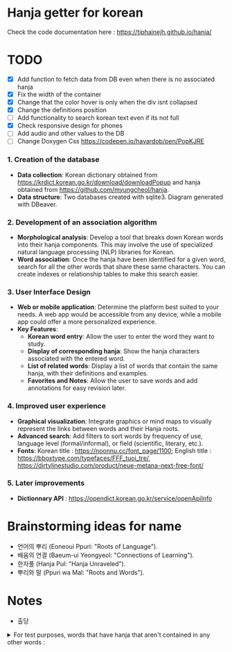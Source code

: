 # Hanja getter for korean
Check the code documentation here : https://tiphainejh.github.io/hanja/

# TODO
- [x] Add function to fetch data from DB even when there is no associated hanja
- [x] Fix the width of the container
- [x] Change that the color hover is only when the div isnt collapsed
- [x] Change the definitions position
- [ ] Add functionality to search korean text even if its not full
- [x] Check responsive design for phones 
- [ ] Add audio and other values to the DB
- [ ] Change Doxygen Css https://codepen.io/havardob/pen/PopKJRE 

### 1. **Creation of the database**

- **Data collection**: Korean dictionary obtained from https://krdict.korean.go.kr/download/downloadPopup and hanja obtained from https://github.com/myungcheol/hanja.
- **Data structure**: Two databases created with sqlite3. Diagram generated with DBeaver.

### 2. **Development of an association algorithm**

- **Morphological analysis**: Develop a tool that breaks down Korean words into their hanja components. This may involve the use of specialized natural language processing (NLP) libraries for Korean.
- **Word association**: Once the hanja have been identified for a given word, search for all the other words that share these same characters. You can create indexes or relationship tables to make this search easier.

### 3. **User Interface Design**

- **Web or mobile application**: Determine the platform best suited to your needs. A web app would be accessible from any device, while a mobile app could offer a more personalized experience.
- **Key Features**:
  - **Korean word entry**: Allow the user to enter the word they want to study.
  - **Display of corresponding hanja**: Show the hanja characters associated with the entered word.
  - **List of related words**: Display a list of words that contain the same hanja, with their definitions and examples.
  - **Favorites and Notes**: Allow the user to save words and add annotations for easy revision later.

### 4. **Improved user experience**

- **Graphical visualization**: Integrate graphics or mind maps to visually represent the links between words and their Hanja roots.
- **Advanced search**: Add filters to sort words by frequency of use, language level (formal/informal), or field (scientific, literary, etc.).
- **Fonts**: Korean title : https://noonnu.cc/font_page/1100; English title : https://bboxtype.com/typefaces/FFF_tuoi_tre/, https://dirtylinestudio.com/product/neue-metana-next-free-font/

### 5. **Later improvements**

- **Dictionnary API** : https://opendict.korean.go.kr/service/openApiInfo 

# Brainstorming ideas for name

- 언어의 뿌리 (Eoneoui Ppuri: "Roots of Language").
- 배움의 연결 (Baeum-ui Yeongyeol: "Connections of Learning").
- 한자풀 (Hanja Pul: "Hanja Unraveled").
- 뿌리와 말 (Ppuri wa Mal: "Roots and Words"). 
 
# Notes

- 출당

<details>
  <summary>For test purposes, words that have hanja that aren't contained in any other words :
  </summary>
Word: 쾌재, Hanja: 哉    
Word: 쾌청하다, Hanja: 晴
Word: 타액, Hanja: 唾    
Word: 탈구, Hanja: 臼    
Word: 태권도, Hanja: 跆  
Word: 태풍, Hanja: 颱    
Word: 토사곽란, Hanja: 癨
Word: 토사구팽, Hanja: 兔
Word: 파초, Hanja: 芭
Word: 파초, Hanja: 蕉
Word: 파충류, Hanja: 爬
Word: 판공비, Hanja: 辦
Word: 판막, Hanja: 瓣
Word: 패물, Hanja: 佩
Word: 편린, Hanja: 鱗
Word: 폄하하다, Hanja: 貶
Word: 폐백, Hanja: 帛
Word: 폐하, Hanja: 陛
Word: 폐허, Hanja: 墟
Word: 포로, Hanja: 虜
Word: 표범, Hanja: 豹
Word: 표주박, Hanja: 瓢
Word: 풍미하다, Hanja: 靡
Word: 피폭, Hanja: 曝
Word: 필, Hanja: 疋
Word: 필경, Hanja: 竟
Word: 하수구, Hanja: 溝
Word: 하자, Hanja: 瑕
Word: 하자, Hanja: 疵
Word: 학질, Hanja: 瘧
Word: 한라산, Hanja: 拏
Word: 함정, Hanja: 穽
Word: 함정, Hanja: 檻
Word: 항간, Hanja: 巷
Word: 항문, Hanja: 肛
Word: 해당화, Hanja: 棠
Word: 해태, Hanja: 獬
Word: 해태, Hanja: 豸
Word: 현란하다, Hanja: 絢
Word: 혈혈단신, Hanja: 孑
Word: 혜성, Hanja: 彗
Word: 호구, Hanja: 餬
Word: 호반, Hanja: 畔
Word: 호호백발, Hanja: 皜
Word: 혼쭐, Hanja: 쭐
Word: 홈통, Hanja: 홈
Word: 홍어, Hanja: 䱋
Word: 홍채, Hanja: 虹
Word: 홍합, Hanja: 蛤
Word: 화강암, Hanja: 崗
Word: 화기애애하다, Hanja: 靄
Word: 화류계, Hanja: 柳
Word: 화훼, Hanja: 卉
Word: 환관, Hanja: 宦
Word: 황달, Hanja: 疸
Word: 황당무계하다, Hanja: 稽
Word: 황무지, Hanja: 蕪
Word: 회충, Hanja: 蛔
Word: 회화, Hanja: 繪
Word: 횡격막, Hanja: 膈
Word: 효시, Hanja: 嚆
Word: 효시, Hanja: 矢
Word: 후각, Hanja: 嗅
Word: 후사, Hanja: 嗣
Word: 흉금, Hanja: 襟
Word: 희열, Hanja: 悅
Word: 희한하다, Hanja: 罕
Word: 희화적, Hanja: 戱
Word: 가부좌, Hanja: 跏
Word: 가부좌, Hanja: 趺
Word: 가상하다, Hanja: 嘉
Word: 간극, Hanja: 隙
Word: 간석지, Hanja: 潟
Word: 간신히, Hanja: 艱
Word: 감질나다, Hanja: 疳
Word: 갑각류, Hanja: 殼
Word: 갑갑증, Hanja: 갑
Word: 갑론을박, Hanja: 乙
Word: 갑주, Hanja: 胄
Word: 강경하다, Hanja: 勁
Word: 강보, Hanja: 襁
Word: 강시, Hanja: 僵
Word: 강시, Hanja: 殭
Word: 강태공, Hanja: 姜
Word: 개전, Hanja: 悛
Word: 거절당하다, Hanja: 絶
Word: 거치, Hanja: 据
Word: 건곤, Hanja: 坤
Word: 견갑골, Hanja: 胛
Word: 견사, Hanja: 繭
Word: 견훤, Hanja: 甄
Word: 견훤, Hanja: 萱
Word: 겸연스레, Hanja: 歉
Word: 경기도, Hanja: 畿
Word: 경륜, Hanja: 綸
Word: 경운기, Hanja: 耘
Word: 경위, Hanja: 涇
Word: 경위, Hanja: 渭
Word: 경추, Hanja: 頸
Word: 경치다, Hanja: 黥
Word: 경혈, Hanja: 穴
Word: 경희궁, Hanja: 熙
Word: 계제, Hanja: 梯
Word: 고량주, Hanja: 粱
Word: 고봉, Hanja: 捧
Word: 고혹적, Hanja: 蠱
Word: 고환, Hanja: 睾
Word: 골격, Hanja: 骼
Word: 공복, Hanja: 僕
Word: 공비, Hanja: 匪
Word: 곶, Hanja: 串
Word: 관아, Hanja: 衙
Word: 광야, Hanja: 曠
Word: 괴뢰군, Hanja: 傀
Word: 괴뢰군, Hanja: 儡
Word: 굉음, Hanja: 轟
Word: 교량, Hanja: 梁
Word: 교목, Hanja: 喬
Word: 교편, Hanja: 鞭
Word: 구가하다, Hanja: 謳
Word: 구강, Hanja: 腔
Word: 구기자, Hanja: 枸
Word: 구미호, Hanja: 狐
Word: 구절판, Hanja: 坂
Word: 구제역, Hanja: 蹄
Word: 군색하다, Hanja: 窘
Word: 궤변, Hanja: 詭
Word: 규수, Hanja: 閨
Word: 규장각, Hanja: 奎
Word: 근저, Hanja: 柢
Word: 금고형, Hanja: 錮
Word: 금괴, Hanja: 塊
Word: 금수, Hanja: 禽
Word: 급거, Hanja: 遽
Word: 급기야, Hanja: 也
Word: 긍휼, Hanja: 恤
Word: 기구하다, Hanja: 崎
Word: 기구하다, Hanja: 嶇
Word: 기근, Hanja: 饉
Word: 기라성, Hanja: 綺
Word: 기량, Hanja: 倆
Word: 기량, Hanja: 伎
Word: 기린, Hanja: 麒
Word: 기린, Hanja: 麟
Word: 기치, Hanja: 幟
Word: 나무아미타불, Hanja: 陀
Word: 나약하다, Hanja: 愞
Word: 나전 칠기, Hanja: 鈿
Word: 나졸, Hanja: 邏
Word: 낙동강, Hanja: 洛
Word: 낙타, Hanja: 駱
Word: 낙타, Hanja: 駞
Word: 난간, Hanja: 杆
Word: 난삽하다, Hanja: 澁
Word: 낭자, Hanja: 娘
Word: 노, Hanja: 櫓
Word: 노비, Hanja: 婢
Word: 노회하다, Hanja: 獪
Word: 녹록하다, Hanja: 碌
Word: 녹용, Hanja: 茸
Word: 농아, Hanja: 聾
Word: 늠름하다, Hanja: 凜
Word: 능가하다, Hanja: 駕
Word: 능선, Hanja: 稜
Word: 다마네기, Hanja: 葱
Word: 담, Hanja: 痰
Word: 담장, Hanja: 牆
Word: 대구, Hanja: 邱
Word: 대금, Hanja: 笒
Word: 대종교, Hanja: 倧
Word: 대지, Hanja: 垈
Word: 대퇴부, Hanja: 腿
Word: 대화재, Hanja:
Word: 도서, Hanja: 嶼
Word: 도정하다, Hanja: 搗
Word: 도포, Hanja: 袍
Word: 돈가스, Hanja: 豚
Word: 동백, Hanja: 栢
Word: 동서, Hanja: 壻
Word: 동체, Hanja: 胴
Word: 동통, Hanja: 疼
Word: 두견새, Hanja: 鵑
Word: 둔부, Hanja: 臀
Word: 리, Hanja: 釐
Word: 리, Hanja: 厘
Word: 마, Hanja: 碼
Word: 마구간, Hanja: 廏
Word: 마마, Hanja: 媽
Word: 망종, Hanja: 芒
Word: 매연, Hanja: 煤
Word: 면, Hanja: 麪
Word: 명석하다, Hanja: 晳
Word: 명징하다, Hanja: 澄
Word: 모과, Hanja: 瓜
Word: 목도하다, Hanja: 睹
Word: 목탁, Hanja: 鐸
Word: 몽롱하다, Hanja: 朦
Word: 몽롱하다, Hanja: 朧
Word: 무도회, Hanja: 蹈
Word: 무희, Hanja: 姬
Word: 문지방, Hanja: 枋
Word: 물론, Hanja: 勿
Word: 미륵, Hanja: 勒
Word: 미제, Hanja: 謎
Word: 밀랍, Hanja: 蠟
Word: 반석, Hanja: 磐
Word: 반창고, Hanja: 絆
Word: 발인, Hanja: 靷
Word: 발해, Hanja: 渤
Word: 방광, Hanja: 膀
Word: 방광, Hanja: 胱
Word: 방대하다, Hanja: 厖
Word: 방대하다, Hanja: 尨
Word: 방불하다, Hanja: 彿
Word: 방불하다, Hanja: 髣
Word: 방불하다, Hanja: 髴
Word: 방패, Hanja: 旁
Word: 백로, Hanja: 鷺
Word: 백태, Hanja: 苔
Word: 번째, Hanja: 째
Word: 범주, Hanja: 疇
Word: 벽두, Hanja: 劈
Word: 변발, Hanja: 辮
Word: 별안간, Hanja: 瞥
Word: 별주부전, Hanja: 鼈
Word: 병풍, Hanja: 屛
Word: 보모, Hanja: 姆
Word: 보살, Hanja: 菩
Word: 보살, Hanja: 薩
Word: 보우하다, Hanja: 佑
Word: 복채, Hanja: 卜
Word: 볼연지, Hanja: 臙
Word: 부마, Hanja: 駙
Word: 부산, Hanja: 釜
Word: 부평초, Hanja: 萍
Word: 북망산, Hanja: 邙
Word: 분위기, Hanja: 雰
Word: 비단, Hanja: 緋
Word: 비등하다, Hanja: 沸
Word: 비밀번호, Hanja: 秘
Word: 비위, Hanja: 脾
Word: 비파, Hanja: 琵
Word: 비파, Hanja: 琶
Word: 빈사, Hanja: 瀕
Word: 빈소, Hanja: 殯
Word: 빈축, Hanja: 嚬
Word: 빈축, Hanja: 蹙
Word: 빈축, Hanja: 顰
Word: 사당, Hanja: 祠
Word: 사소하다, Hanja: 些
Word: 사이비, Hanja: 而
Word: 사지, Hanja: 肢
Word: 사직, Hanja: 稷
Word: 삼고초려, Hanja: 廬
Word: 삼파전, Hanja: 巴
Word: 삽시간, Hanja: 霎
Word: 상서롭다, Hanja: 瑞
Word: 생질, Hanja: 甥
Word: 서광, Hanja: 曙
Word: 서설, Hanja: 絮
Word: 서한, Hanja: 翰
Word: 석가모니, Hanja: 尼
Word: 선박, Hanja: 舶
Word: 선비, Hanja: 妣
Word: 선영, Hanja: 塋
Word: 설탕, Hanja: 屑
Word: 섬광, Hanja: 閃
Word: 섬진강, Hanja: 蟾
Word: 성황당, Hanja: 隍
Word: 소풍, Hanja: 逍
Word: 소화전, Hanja: 栓
Word: 송골매, Hanja: 鶻
Word: 송연하다, Hanja: 竦
Word: 송편, Hanja: 편
Word: 수달, Hanja: 㺚
Word: 수전증, Hanja: 顫
Word: 수척하다, Hanja: 瘦
Word: 수포, Hanja: 疱
Word: 수효, Hanja: 爻
Word: 숙맥, Hanja: 菽
Word: 숙원, Hanja: 夙
Word: 순, Hanja: 笋
Word: 순록, Hanja: 馴
Word: 순박하다, Hanja: 淳
Word: 슬하, Hanja: 膝
Word: 시추, Hanja: 錐
Word: 식이 요법, Hanja: 餌
Word: 식혜, Hanja: 醯
Word: 신기루, Hanja: 蜃
Word: 신병, Hanja: 柄
Word: 신음, Hanja: 呻
Word: 싫증, Hanja: 싫
Word: 십계명, Hanja: 誡
Word: 십시일반, Hanja: 匙
Word: 싸전, Hanja: 廛
Word: 아령, Hanja: 鈴
Word: 아쟁, Hanja: 箏
Word: 아킬레스건, Hanja: 腱
Word: 아편, Hanja: 鴉
Word: 아홉수, Hanja: 홉
Word: 악어, Hanja: 鰐
Word: 안장, Hanja: 鞍
Word: -암, Hanja: 菴
Word: 압록강, Hanja: 鴨
Word: 압정, Hanja: 釘
Word: 애로, Hanja: 隘
Word: 액취증, Hanja: 腋
Word: 앵무새, Hanja: 鵡
Word: 양말, Hanja: 襪
Word: 양말, Hanja: 韈
Word: 양송이, Hanja: 栮
Word: 양악, Hanja: 顎
Word: 양조, Hanja: 釀
Word: 어패류, Hanja: 貝
Word: 억측, Hanja: 臆
Word: 엔, Hanja: 円
Word: 여명, Hanja: 黎
Word: 역시, Hanja: 亦
Word: 연미복, Hanja: 燕
Word: 연민, Hanja: 愍
Word: 연어, Hanja: 鰱
Word: 연필심, Hanja: 芯
Word: 영리하다, Hanja: 怜
Word: 영리하다, Hanja: 悧
Word: 영리하다, Hanja: 伶
Word: 영리하다, Hanja: 俐
Word: 영아, Hanja: 嬰
Word: 영지, Hanja: 芝
Word: 오류, Hanja: 謬
Word: 옥새, Hanja: 璽
Word: 온돌, Hanja: 堗
Word: 와사비, Hanja: 葵
Word: 와신상담, Hanja: 薪
Word: 와신상담, Hanja: 嘗
Word: 와중, Hanja: 渦
Word: 완두콩, Hanja: 豌
Word: 왕림하다, Hanja: 枉
Word: 요람, Hanja: 籃
Word: 요원하다, Hanja: 遙
Word: 요원하다, Hanja: 遼
Word: 요조숙녀, Hanja: 窈
Word: 요조숙녀, Hanja: 窕
Word: 요지경, Hanja: 瑤
Word: 요철, Hanja: 凹
Word: 요철, Hanja: 凸
Word: 요통, Hanja: 腰
Word: 욕창, Hanja: 褥
Word: 우동, Hanja: 饂
Word: 우동, Hanja: 飩
Word: 우화, Hanja: 寓
Word: 운석, Hanja: 隕
Word: 울산, Hanja: 蔚
Word: 웅담, Hanja: 熊
Word: 원둘레, Hanja: 둘
Word: 원삼, Hanja: 衫
Word: 원앙금침, Hanja: 衾
Word: 유언비어, Hanja: 蜚
Word: 유화, Hanja: 宥
Word: 윤락, Hanja: 淪
Word: 융단, Hanja: 絨
Word: 의장대, Hanja: 仗
Word: 이, Hanja: 貳
Word: 이앙기, Hanja: 秧
Word: 이율곡, Hanja: 栗
Word: 이이, Hanja: 珥
Word: 이재민, Hanja: 罹
Word: 이질, Hanja: 痢
Word: 이황, Hanja: 滉
Word: 익일, Hanja: 翌
Word: 일, Hanja: 壹
Word: 일엽편주, Hanja: 舟
Word: 일확천금, Hanja: 攫
Word: 자양분, Hanja: 滋
Word: 잔재, Hanja: 滓
Word: 잠언, Hanja: 箴
Word: 재앙, Hanja: 殃
Word: 재원, Hanja: 媛
Word: 재취, Hanja: 娶
Word: 저돌적, Hanja: 豬
Word: 전갈, Hanja: 蠍
Word: 전당포, Hanja: 舖
Word: 전대, Hanja: 纏
Word: 전몰, Hanja: 歿
Word: 전복, Hanja: 鰒
Word: 전철, Hanja: 轍
Word: 전형, Hanja: 銓
Word: 접영, Hanja: 蝶
Word: 정곡, Hanja: 鵠
Word: 정녕, Hanja: 叮
Word: 정문, Hanja: 旌
Word: 정승, Hanja: 丞
Word: 정신대, Hanja: 挺
Word: 정화, Hanja: 菁
Word: 젖병, Hanja: 젖
Word: 제후, Hanja: 侯
Word: 젬병, Hanja: 젬
Word: 조강지처, Hanja: 糟
Word: 조강지처, Hanja: 糠
Word: 조세, Hanja: 租
Word: 조예, Hanja: 詣
Word: 조짐, Hanja: 朕
Word: 조타실, Hanja: 舵
Word: 족자, Hanja: 簇
Word: 종로, Hanja: 鍾
Word: 종적, Hanja: 蹤
Word: 준마, Hanja: 駿
Word: 준수하다, Hanja: 俊
Word: 중늙은이, Hanja: 늙
Word: 즐비하다, Hanja: 櫛
Word: 지신밟기, Hanja: 밟
Word: 지척, Hanja: 咫
Word: 진즉, Hanja: 趁
Word: 진지하다, Hanja: 摯
Word: 질, Hanja: 膣
Word: 질곡, Hanja: 桎
Word: 질곡, Hanja: 梏
Word: 집요하다, Hanja: 拗
Word: 쫄면, Hanja: 쫄
Word: 차도, Hanja: 瘥
Word: 차질, Hanja: 蹉
Word: 차질, Hanja: 跌
Word: 참담하다, Hanja: 憺
Word: 참신하다, Hanja: 嶄
Word: 참호, Hanja: 塹
Word: -창, Hanja: 廠
Word: 창포, Hanja: 菖
Word: 창포, Hanja: 蒲
Word: 창해, Hanja: 滄
Word: 처량하다, Hanja: 凄
Word: 처방전, Hanja: 箋
Word: 척, Hanja: 隻
Word: 천식, Hanja: 喘
Word: 철책, Hanja: 柵
Word: 철퇴, Hanja: 槌
Word: 첩, Hanja: 貼
Word: 청국장, Hanja: 麴
Word: 청량하다, Hanja: 亮
Word: 청천벽력, Hanja: 霹
Word: 청천벽력, Hanja: 靂
Word: 초췌하다, Hanja: 憔
Word: 초췌하다, Hanja: 悴
Word: 초췌하다, Hanja: 顦
Word: 초췌하다, Hanja: 顇
Word: 최루탄, Hanja: 淚
Word: 추어탕, Hanja: 鰍
Word: 추장, Hanja: 酋
Word: 추호, Hanja: 毫
Word: 춘부장, Hanja: 椿
Word: 출당, Hanja: 黜
Word: 측간, Hanja: 廁
Word: 치루, Hanja: 瘻
Word: 치열하다, Hanja: 熾
</details>